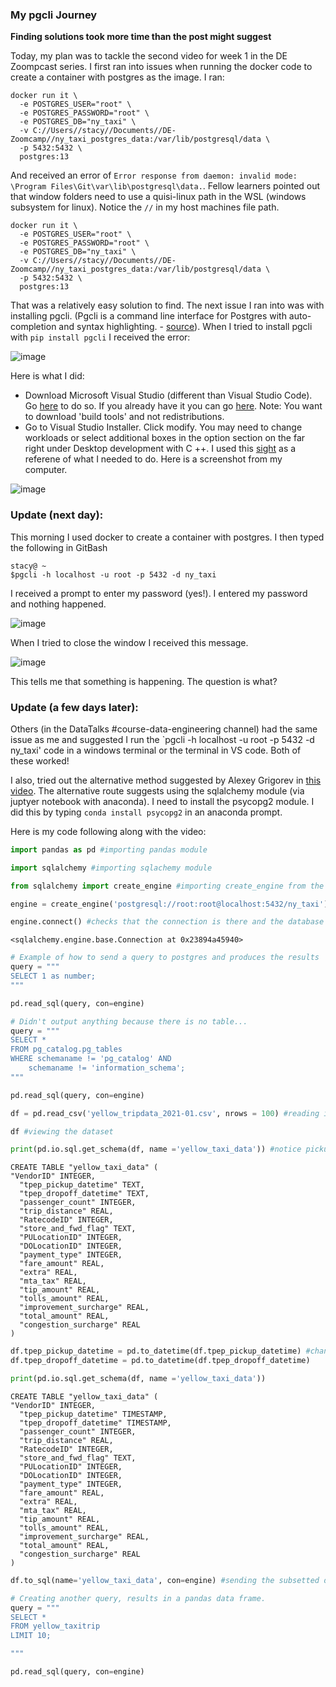 ### My pgcli Journey

**Finding solutions took more time than the post might suggest**

Today, my plan was to tackle the second video for week 1 in the DE Zoompcast series. I first ran into issues when running the docker code to create a container with postgres as the image. I ran:

```console
docker run it \
  -e POSTGRES_USER="root" \
  -e POSTGRES_PASSWORD="root" \
  -e POSTGRES_DB="ny_taxi" \
  -v C://Users//stacy//Documents//DE-Zoomcamp//ny_taxi_postgres_data:/var/lib/postgresql/data \
  -p 5432:5432 \
  postgres:13
```
And received an error of `Error response from daemon: invalid mode: \Program Files\Git\var\lib\postgresql\data.`. Fellow learners pointed out that window folders need to use a  quisi-linux path in the WSL (windows subsystem for linux). Notice the `//` in my host machines file path.
  
```console
docker run it \
  -e POSTGRES_USER="root" \
  -e POSTGRES_PASSWORD="root" \
  -e POSTGRES_DB="ny_taxi" \
  -v C://Users//stacy//Documents//DE-Zoomcamp//ny_taxi_postgres_data:/var/lib/postgresql/data \
  -p 5432:5432 \
  postgres:13
```

That was a relatively easy solution to find. The next issue I ran into was with installing pgcli. (Pgcli is a command line interface for Postgres with auto-completion and syntax highlighting. - [source](https://www.pgcli.com/)). When I tried to install pgcli with `pip install pgcli` I received the error:

![image](https://user-images.githubusercontent.com/54118138/156664774-c2e3a6f8-a920-4e7f-a32a-a5f055cf3b5d.png)

Here is what I did:
  - Download Microsoft Visual Studio (different than Visual Studio Code). Go [here](https://visualstudio.microsoft.com/) to do so. If you already have it you can go [here](https://visualstudio.microsoft.com/visual-cpp-build-tools/). Note: You want to download 'build tools' and not redistributions. 
  - Go to Visual Studio Installer. Click modify. You may need to change workloads or select additional boxes in the option section on the far right under Desktop development with C ++. I used this [sight](https://docs.microsoft.com/en-us/answers/questions/136595/error-microsoft-visual-c-140-or-greater-is-require.html) as a referene of what I needed to do. Here is a screenshot from my computer.

![image](https://user-images.githubusercontent.com/54118138/156666574-7a6cca70-b566-4cb5-9ba2-ea40643bb2fb.png)

### Update (next day):

This morning I used docker to create a container with postgres. I then typed the following in GitBash

```console
stacy@ ~
$pgcli -h localhost -u root -p 5432 -d ny_taxi
```
I received a prompt to enter my password (yes!). I entered my password and nothing happened. 

![image](https://user-images.githubusercontent.com/54118138/156851397-977da0f9-40e0-43fa-963b-2379efedaa59.png)

When I  tried to close the window I received this message.

![image](https://user-images.githubusercontent.com/54118138/156851479-f4ee0032-315e-4d9d-8232-74540726ea4b.png)

This tells me that something is happening. The question is what?

### Update (a few days later):

Others (in the DataTalks #course-data-engineering channel) had the same issue as me and suggested I run the `pgcli -h localhost -u root -p 5432 -d ny_taxi' code in a windows terminal or the terminal in VS code. Both of these worked!

I also, tried out the alternative method suggested by Alexey Grigorev in [this video](https://www.youtube.com/watch?v=3IkfkTwqHx4&list=PL3MmuxUbc_hJed7dXYoJw8DoCuVHhGEQb). The alternative route suggests using the sqlalchemy module (via juptyer notebook with anaconda). I need to install the psycopg2 module. I did this by typing `conda install psycopg2` in an anaconda prompt. 

Here is my code following along with the video:

```python
import pandas as pd #importing pandas module
```


```python
import sqlalchemy #importing sqlachemy module
```


```python
from sqlalchemy import create_engine #importing create_engine from the sqlalchemy module
```


```python
engine = create_engine('postgresql://root:root@localhost:5432/ny_taxi') #creating the 'engine' that connects to postgres. "The above engine creates a Dialect object tailored towards PostgreSQL, as well as a Pool object which will establish a DBAPI connection at localhost:5432 when a connection request is first received."
```


```python
engine.connect() #checks that the connection is there and the database is up and running
```




    <sqlalchemy.engine.base.Connection at 0x23894a45940>




```python
# Example of how to send a query to postgres and produces the results
query = """
SELECT 1 as number;
"""

pd.read_sql(query, con=engine)
```





```python
# Didn't output anything because there is no table...
query = """
SELECT *
FROM pg_catalog.pg_tables
WHERE schemaname != 'pg_catalog' AND
    schemaname != 'information_schema';
"""

pd.read_sql(query, con=engine)
```

```python
df = pd.read_csv('yellow_tripdata_2021-01.csv', nrows = 100) #reading in the first 100 rows of the dataset
```

```python
df #viewing the dataset
```

```python
print(pd.io.sql.get_schema(df, name ='yellow_taxi_data')) #notice pickup and dropoff times are TEXT
```

    CREATE TABLE "yellow_taxi_data" (
    "VendorID" INTEGER,
      "tpep_pickup_datetime" TEXT,
      "tpep_dropoff_datetime" TEXT,
      "passenger_count" INTEGER,
      "trip_distance" REAL,
      "RatecodeID" INTEGER,
      "store_and_fwd_flag" TEXT,
      "PULocationID" INTEGER,
      "DOLocationID" INTEGER,
      "payment_type" INTEGER,
      "fare_amount" REAL,
      "extra" REAL,
      "mta_tax" REAL,
      "tip_amount" REAL,
      "tolls_amount" REAL,
      "improvement_surcharge" REAL,
      "total_amount" REAL,
      "congestion_surcharge" REAL
    )
    


```python
df.tpep_pickup_datetime = pd.to_datetime(df.tpep_pickup_datetime) #changing pickup and drop off time as timestamp
df.tpep_dropoff_datetime = pd.to_datetime(df.tpep_dropoff_datetime)
```


```python
print(pd.io.sql.get_schema(df, name ='yellow_taxi_data'))
```

    CREATE TABLE "yellow_taxi_data" (
    "VendorID" INTEGER,
      "tpep_pickup_datetime" TIMESTAMP,
      "tpep_dropoff_datetime" TIMESTAMP,
      "passenger_count" INTEGER,
      "trip_distance" REAL,
      "RatecodeID" INTEGER,
      "store_and_fwd_flag" TEXT,
      "PULocationID" INTEGER,
      "DOLocationID" INTEGER,
      "payment_type" INTEGER,
      "fare_amount" REAL,
      "extra" REAL,
      "mta_tax" REAL,
      "tip_amount" REAL,
      "tolls_amount" REAL,
      "improvement_surcharge" REAL,
      "total_amount" REAL,
      "congestion_surcharge" REAL
    )
    


```python
df.to_sql(name='yellow_taxi_data', con=engine) #sending the subsetted data to postgres
```


```python
# Creating another query, results in a pandas data frame.
query = """
SELECT *
FROM yellow_taxitrip
LIMIT 10;

"""

pd.read_sql(query, con=engine)
```




